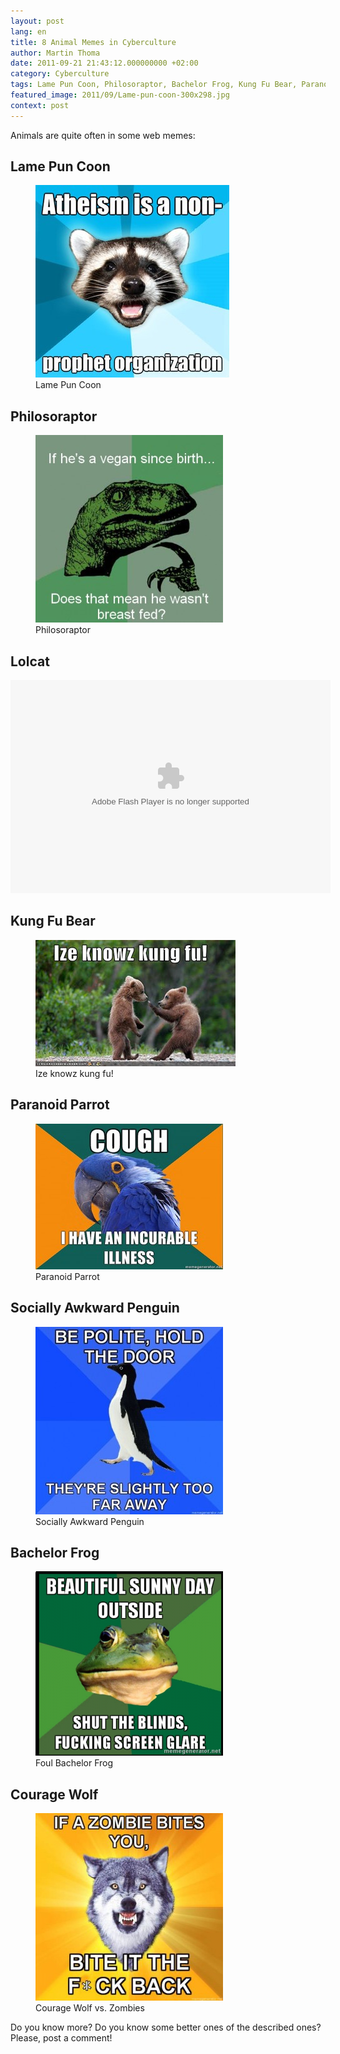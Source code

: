 ```yaml
---
layout: post
lang: en
title: 8 Animal Memes in Cyberculture
author: Martin Thoma
date: 2011-09-21 21:43:12.000000000 +02:00
category: Cyberculture
tags: Lame Pun Coon, Philosoraptor, Bachelor Frog, Kung Fu Bear, Paranoid Parrot, Courage Wolf, Lolcat, Socially Awkward Penguin
featured_image: 2011/09/Lame-pun-coon-300x298.jpg
context: post
---
```

Animals are quite often in some web memes:
<h2>Lame Pun Coon</h2>
<figure class="aligncenter">
            <a href="../images/2011/09/Lame-pun-coon.jpg"><img src="../images/2011/09/Lame-pun-coon.jpg" alt="Lame Pun Coon" style="max-width:310px;max-height:308px" class="size-full wp-image-1001"/></a>
            <figcaption class="text-center">Lame Pun Coon</figcaption>
        </figure>

<h2>Philosoraptor</h2>
<figure class="alignnone">
            <a href="../images/2011/09/Philosoraptor-300x300.jpg"><img src="../images/2011/09/Philosoraptor-300x300.jpg" alt="If he's a vegan since birth ... Does that mean he wasn't breast fed?" style="max-width:300px;max-height:300px;" class="size-medium wp-image-381"/></a>
            <figcaption class="text-center">Philosoraptor</figcaption>
        </figure>

<h2>Lolcat</h2>
<object width="512" height="341" classid="clsid:d27cdb6e-ae6d-11cf-96b8-444553540000" codebase="http://download.macromedia.com/pub/shockwave/cabs/flash/swflash.cab#version=6,0,40,0"><param name="flashvars" value="host=picasaweb.google.com&amp;hl=de&amp;feat=flashalbum&amp;RGB=0x000000&amp;feed=http%3A%2F%2Fpicasaweb.google.com%2Fdata%2Ffeed%2Fapi%2Fuser%2Fthemoosemind%2Falbumid%2F5444766564208572833%3Falt%3Drss%26kind%3Dphoto%26hl%3Dde" /><param name="pluginspage" value="http://www.macromedia.com/go/getflashplayer" /><param name="src" value="http://picasaweb.google.com/s/c/bin/slideshow.swf" /><embed width="512" height="341" type="application/x-shockwave-flash" src="http://picasaweb.google.com/s/c/bin/slideshow.swf" flashvars="host=picasaweb.google.com&amp;hl=de&amp;feat=flashalbum&amp;RGB=0x000000&amp;feed=http%3A%2F%2Fpicasaweb.google.com%2Fdata%2Ffeed%2Fapi%2Fuser%2Fthemoosemind%2Falbumid%2F5444766564208572833%3Falt%3Drss%26kind%3Dphoto%26hl%3Dde" pluginspage="http://www.macromedia.com/go/getflashplayer" /></object>

<h2>Kung Fu Bear</h2>
<figure class="alignnone">
            <a href="../images/2011/09/kungfu-bear.jpg"><img src="../images/2011/09/kungfu-bear.jpg" alt="Ize knowz kung fu!" style="max-width:320px;max-height:300px;" class="size-medium wp-image-381"/></a>
            <figcaption class="text-center">Ize knowz kung fu!</figcaption>
        </figure>

<h2>Paranoid Parrot</h2>
<figure class="alignnone">
            <a href="../images/2011/09/Paranoid-Parrot-300x233.jpg"><img src="../images/2011/09/Paranoid-Parrot-300x233.jpg" alt="Paranoid Parrot" style="max-width:300px;max-height:233px;" class="size-medium wp-image-411"/></a>
            <figcaption class="text-center">Paranoid Parrot</figcaption>
        </figure>

<h2>Socially Awkward Penguin</h2>
<figure class="alignnone">
            <a href="../images/2011/09/Socially-Awkward-Penguin-300x300.jpg"><img src="../images/2011/09/Socially-Awkward-Penguin-300x300.jpg" alt="Socially Awkward Penguin" style="max-width:300px;max-height:300px;" class="size-medium wp-image-421"/></a>
            <figcaption class="text-center">Socially Awkward Penguin</figcaption>
        </figure>

<h2>Bachelor Frog</h2>
<figure class="alignnone">
            <a href="../images/2011/09/bachelor-frog-300x295.png"><img src="../images/2011/09/bachelor-frog-300x295.png" alt="Foul Bachelor Frog" style="max-width:300px;max-height:295px;" class="size-medium wp-image-431"/></a>
            <figcaption class="text-center">Foul Bachelor Frog</figcaption>
        </figure>

<h2>Courage Wolf</h2>
<figure class="alignnone">
            <a href="../images/2011/09/courage-wolf-vs-zombies-300x300.jpg"><img src="../images/2011/09/courage-wolf-vs-zombies-300x300.jpg" alt="Courage Wolf vs. Zombies" style="max-width:300px;max-height:300px;" class="size-medium wp-image-441"/></a>
            <figcaption class="text-center">Courage Wolf vs. Zombies</figcaption>
        </figure>

Do you know more? Do you know some better ones of the described ones?
Please, post a comment!
